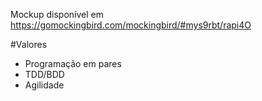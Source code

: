 Mockup disponível em https://gomockingbird.com/mockingbird/#mys9rbt/rapi4O

#Valores
* Programação em pares
* TDD/BDD
* Agilidade
